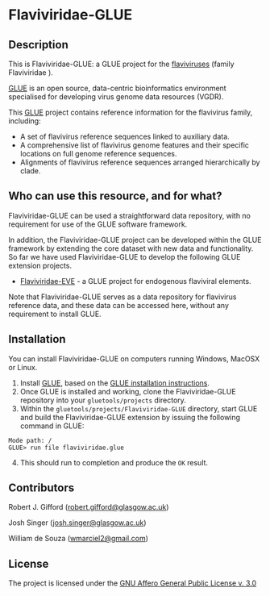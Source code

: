 # Flaviviridae-GLUE

## Description

This is Flaviviridae-GLUE: a GLUE project for the [flaviviruses](https://viralzone.expasy.org/24?outline=all_by_species) (family Flaviviridae ).

[GLUE](http://tools.glue.cvr.ac.uk) is an open source, data-centric bioinformatics environment specialised for developing virus genome data resources (VGDR).

 This [GLUE](http://tools.glue.cvr.ac.uk) project contains reference information for the flavivirus family, including:

* A set of flavivirus reference sequences linked to auxiliary data.
* A comprehensive list of flavivirus genome features and their specific locations on full genome reference sequences.
* Alignments of flavivirus reference sequences arranged hierarchically by clade.

## Who can use this resource, and for what?

Flaviviridae-GLUE can be used a straightforward data repository, with no requirement for use of the GLUE software framework. 

In addition, the Flaviviridae-GLUE project can be developed within the GLUE framework by extending the core dataset with new data and functionality.
So far we have used Flaviviridae-GLUE to develop the following GLUE extension projects. 

* [Flaviviridae-EVE](https://giffordlabcvr.github.io/Flaviviridae-EVE/) - a GLUE project for endogenous flaviviral elements.

Note that Flaviviridae-GLUE serves as a data repository for flavivirus reference data, and these data can be accessed here, without any requirement to install GLUE. 

## Installation

You can install Flaviviridae-GLUE on computers running Windows, MacOSX or Linux.

1. Install [GLUE](http://tools.glue.cvr.ac.uk), based on the [GLUE installation instructions](http://tools.glue.cvr.ac.uk/#/installation). 
2. Once GLUE is installed and working, clone the Flaviviridae-GLUE repository into your `gluetools/projects` directory.
3. Within the `gluetools/projects/Flaviviridae-GLUE` directory, start GLUE and build the Flaviviridae-GLUE extension by issuing the following command in GLUE:

```
Mode path: /
GLUE> run file flaviviridae.glue
```
4. This should run to completion and produce the `OK` result.


## Contributors

Robert J. Gifford (robert.gifford@glasgow.ac.uk)

Josh Singer (josh.singer@glasgow.ac.uk)

William de Souza (wmarciel2@gmail.com)

## License

The project is licensed under the [GNU Affero General Public License v. 3.0](https://www.gnu.org/licenses/agpl-3.0.en.html)
